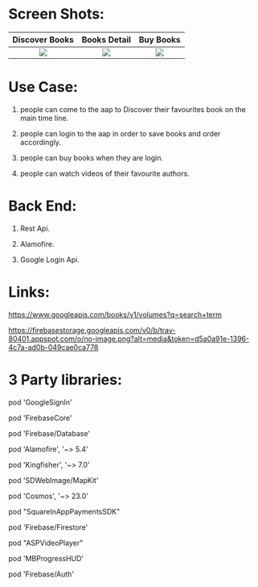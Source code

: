 
# Screen Shots:

Discover Books           |  Books Detail         | Buy Books 
:-------------------------:|:-------------------------:|:-------------------------:
![](https://user-images.githubusercontent.com/81240553/153417314-8ec43352-bd4d-4ffd-8a24-c0280d54ab3a.png)  |  ![](https://user-images.githubusercontent.com/81240553/153417459-397a9571-6c2f-4e77-bd79-5c517070d4b9.png) | ![](https://user-images.githubusercontent.com/81240553/153417461-3e78ea81-fb51-499c-8c7f-fe933be39800.png)


# Use Case: 
1. people can come to the aap to Discover their favourites book on the main time line.

2. people can login to the aap in order to save books and order accordingly.

3. people can buy books when they are login.

4. people can watch videos of their favourite authors.

# Back End:
1. Rest Api.

2. Alamofire.

3. Google Login Api.

# Links:

https://www.googleapis.com/books/v1/volumes?q=search+term

https://firebasestorage.googleapis.com/v0/b/trav-80401.appspot.com/o/no-image.png?alt=media&token=d5a0a91e-1396-4c7a-ad0b-049cae0ca778

# 3 Party libraries:

   pod 'GoogleSignIn'
   
   pod 'FirebaseCore'
   
   pod 'Firebase/Database'
   
   pod 'Alamofire', '~> 5.4'
   
   pod 'Kingfisher', '~> 7.0'

   
   pod 'SDWebImage/MapKit'
   
   pod 'Cosmos', '~> 23.0'
   
   pod "SquareInAppPaymentsSDK"
   
   pod 'Firebase/Firestore'
   
   pod "ASPVideoPlayer"
   
   pod 'MBProgressHUD'
   
   pod 'Firebase/Auth'

 
